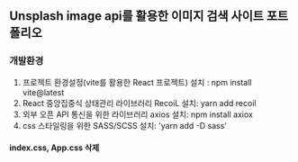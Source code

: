 ## Unsplash image api를 활용한 이미지 검색 사이트 포트폴리오

### 개발환경

1. 프로젝트 환경설정(vite를 활용한 React 프로젝트) 설치 : npm install vite@latest
2. React 중앙집중식 상태관리 라이브러리 RecoiL 설치: yarn add recoil
3. 외부 오픈 API 통신을 위한 라이브러리 axios 설치: npm install axiox
4. css 스타일링을 위한 SASS/SCSS 설치: 'yarn add -D sass'

#### index.css, App.css 삭제

